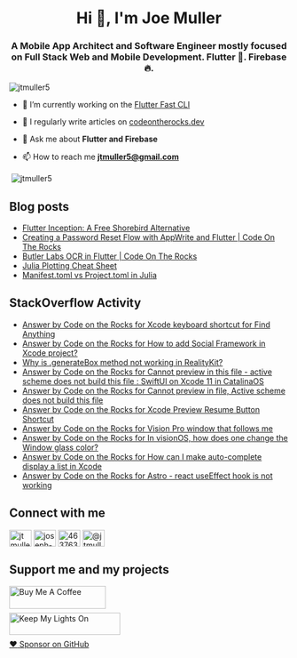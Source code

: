 <h1 align="center">Hi 👋, I'm Joe Muller</h1>
<h3 align="center">A Mobile App Architect and Software Engineer mostly focused on Full Stack Web and Mobile Development. Flutter 💙. Firebase 🔥.</h3>

<p align="left"> <img src="https://komarev.com/ghpvc/?username=jtmuller5&label=Profile%20views&color=0e75b6&style=flat" alt="jtmuller5" /> </p>

- 🔭 I’m currently working on the [Flutter Fast CLI]([https://codeotr.github.io/flutter-fast-guide/](https://pub.dev/packages/flutter_fast_cli))

- 📝 I regularly write articles on [codeontherocks.dev](https://codeontherocks.dev/blog)

- 💬 Ask me about **Flutter and Firebase**

- 📫 How to reach me **jtmuller5@gmail.com**
<p>&nbsp;<img align="center" src="https://github-readme-stats.vercel.app/api?username=jtmuller5&show_icons=true&locale=en" alt="jtmuller5" /></p>


## Blog posts
<!-- MEDIUM-STORY-LIST:START -->
- [Flutter Inception: A Free Shorebird Alternative](https://jtmuller5.medium.com/flutter-inception-18e2e8217fb?source=rss-832e1120db1f------2)
- [Creating a Password Reset Flow with AppWrite and Flutter | Code On The Rocks](https://jtmuller5.medium.com/creating-a-password-reset-flow-with-appwrite-and-flutter-code-on-the-rocks-9db556be3cb7?source=rss-832e1120db1f------2)
- [Butler Labs OCR in Flutter | Code On The Rocks](https://jtmuller5.medium.com/butler-labs-ocr-in-flutter-code-on-the-rocks-423518f2713a?source=rss-832e1120db1f------2)
- [Julia Plotting Cheat Sheet](https://jtmuller5.medium.com/julia-plotting-cheat-sheet-fc67086f8c17?source=rss-832e1120db1f------2)
- [Manifest.toml vs Project.toml in Julia](https://jtmuller5.medium.com/manifest-toml-vs-project-toml-in-julia-21ecbad6f92f?source=rss-832e1120db1f------2)
<!-- MEDIUM-STORY-LIST:END -->

## StackOverflow Activity
<!-- STACKOVERFLOW:START -->
- [Answer by Code on the Rocks for Xcode keyboard shortcut for Find Anything](https://stackoverflow.com/questions/61704953/xcode-keyboard-shortcut-for-find-anything/77989699#77989699)
- [Answer by Code on the Rocks for How to add Social Framework in Xcode project?](https://stackoverflow.com/questions/16628532/how-to-add-social-framework-in-xcode-project/77984057#77984057)
- [Why is .generateBox method not working in RealityKit?](https://stackoverflow.com/questions/77978730/why-is-generatebox-method-not-working-in-realitykit)
- [Answer by Code on the Rocks for Cannot preview in this file - active scheme does not build this file : SwiftUI on Xcode 11 in CatalinaOS](https://stackoverflow.com/questions/58416469/cannot-preview-in-this-file-active-scheme-does-not-build-this-file-swiftui-o/77978583#77978583)
- [Answer by Code on the Rocks for Cannot preview in file, Active scheme does not build this file](https://stackoverflow.com/questions/76800239/cannot-preview-in-file-active-scheme-does-not-build-this-file/77978547#77978547)
- [Answer by Code on the Rocks for Xcode Preview Resume Button Shortcut](https://stackoverflow.com/questions/56942306/xcode-preview-resume-button-shortcut/77977191#77977191)
- [Answer by Code on the Rocks for Vision Pro window that follows me](https://stackoverflow.com/questions/77958749/vision-pro-window-that-follows-me/77977042#77977042)
- [Answer by Code on the Rocks for In visionOS, how does one change the Window glass color?](https://stackoverflow.com/questions/77959196/in-visionos-how-does-one-change-the-window-glass-color/77976016#77976016)
- [Answer by Code on the Rocks for How can I make auto-complete display a list in Xcode](https://stackoverflow.com/questions/954320/how-can-i-make-auto-complete-display-a-list-in-xcode/77944516#77944516)
- [Answer by Code on the Rocks for Astro - react useEffect hook is not working](https://stackoverflow.com/questions/74578397/astro-react-useeffect-hook-is-not-working/77936048#77936048)
<!-- STACKOVERFLOW:END -->

## Connect with me
<p align="left">
<a href="https://twitter.com/CodeOnTheRocks_" target="_blank"><img align="center" src="https://raw.githubusercontent.com/rahuldkjain/github-profile-readme-generator/master/src/images/icons/Social/twitter.svg" alt="jtmuller5" height="30" width="40" /></a>
<a href="https://linkedin.com/in/joseph-muller-iii-59671a10a" target="_blank"><img align="center" src="https://raw.githubusercontent.com/rahuldkjain/github-profile-readme-generator/master/src/images/icons/Social/linked-in-alt.svg" alt="joseph-muller-iii-59671a10a" height="30" width="40" /></a>
<a href="https://stackoverflow.com/users/12806961" target="_blank"><img align="center" src="https://raw.githubusercontent.com/rahuldkjain/github-profile-readme-generator/master/src/images/icons/Social/stack-overflow.svg" alt="4637638" height="30" width="40" /></a>
<a href="https://medium.com/@jtmuller5" target="_blank"><img align="center" src="https://raw.githubusercontent.com/rahuldkjain/github-profile-readme-generator/master/src/images/icons/Social/medium.svg" alt="@jtmuller5" height="30" width="40" /></a>
</p>

## Support me and my projects

<a href="https://buymeacoffee.com/mullr" target="_blank"><img align="left" src="https://cdn.buymeacoffee.com/buttons/default-orange.png" alt="Buy Me A Coffee" height="41" width="174"></a>
<br>
<br>

<a href="https://keepmylightson.xyz/support/joemuller" target="_blank"><img align="left" src="https://cdn.jsdelivr.net/gh/jtmuller5/strike/socials/Keep My Lights On BWY.png" alt="Keep My Lights On" height="40" width="200"></a>
<br>
<br>

[:heart: Sponsor on GitHub](https://github.com/sponsors/jtmuller5) 
